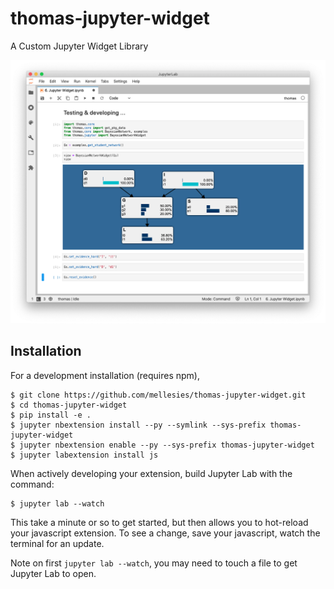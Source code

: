 thomas-jupyter-widget
===============================

A Custom Jupyter Widget Library

![img](https://github.com/mellesies/thomas-jupyter-widget/blob/master/img/screenshot.png)


Installation
------------

For a development installation (requires npm),

    $ git clone https://github.com/mellesies/thomas-jupyter-widget.git
    $ cd thomas-jupyter-widget
    $ pip install -e .
    $ jupyter nbextension install --py --symlink --sys-prefix thomas-jupyter-widget
    $ jupyter nbextension enable --py --sys-prefix thomas-jupyter-widget
    $ jupyter labextension install js

When actively developing your extension, build Jupyter Lab with the command:

    $ jupyter lab --watch

This take a minute or so to get started, but then allows you to hot-reload your javascript extension.
To see a change, save your javascript, watch the terminal for an update.

Note on first `jupyter lab --watch`, you may need to touch a file to get Jupyter Lab to open.


